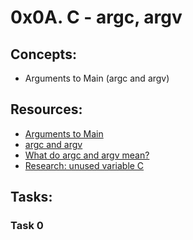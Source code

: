 # 0x0A. C - argc, argv

## Concepts:

 - Arguments to Main (argc and argv)

## Resources:

 - [Arguments to Main](https://publications.gbdirect.co.uk//c_book/chapter10/arguments_to_main.html)
 - [argc and argv](http://crasseux.com/books/ctutorial/argc-and-argv.html)
 - [What do argc and argv mean?](https://www.youtube.com/watch?v=aP1ijjeZc24)
 - [Research: unused variable C](https://www.google.com/search?q=unused+variable+C&sxsrf=AJOqlzVOEpS5GnEBjTt1ScWkTSwIRoe97g%3A1678471497388&source=hp&ei=SXELZIDAFbGYhbIPnp6-4AU&iflsig=AK50M_UAAAAAZAt_WXgmirXfrDrTJG3XTsAJATUXYRlo&ved=0ahUKEwjAiPbK-dH9AhUxTEEAHR6PD1wQ4dUDCAg&uact=5&oq=unused+variable+C&gs_lcp=Cgdnd3Mtd2l6EANQAFgAYABoAHAAeACAAQCIAQCSAQCYAQA&sclient=gws-wiz)

## Tasks:

### Task 0